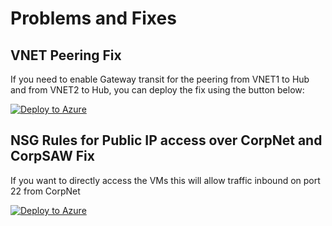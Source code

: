 # Problems and Fixes

## VNET Peering Fix

If you need to enable Gateway transit for the peering from VNET1 to Hub and from VNET2 to Hub, you can deploy the fix using the button below:

<a href="https://portal.azure.com/#create/Microsoft.Template/uri/https%3A%2F%2Fraw.githubusercontent.com%2FMicrosoftAzureAaron%2FNET_TrainingLabs%2Fmain%2FFixes%2FUpdateVNETPeerings4VNG.json">
    <img src="https://aka.ms/deploytoazurebutton" alt="Deploy to Azure" />
</a>

## NSG Rules for Public IP access over CorpNet and CorpSAW Fix

If you want to directly access the VMs this will allow traffic inbound on port 22 from CorpNet

<a href="https://portal.azure.com/#create/Microsoft.Template/uri/https%3A%2F%2Fraw.githubusercontent.com%2FMicrosoftAzureAaron%2FNET_TrainingLabs%2Fmain%2FFixes%2FNSGsForPublicAccess.json">
    <img src="https://aka.ms/deploytoazurebutton" alt="Deploy to Azure" />
</a>